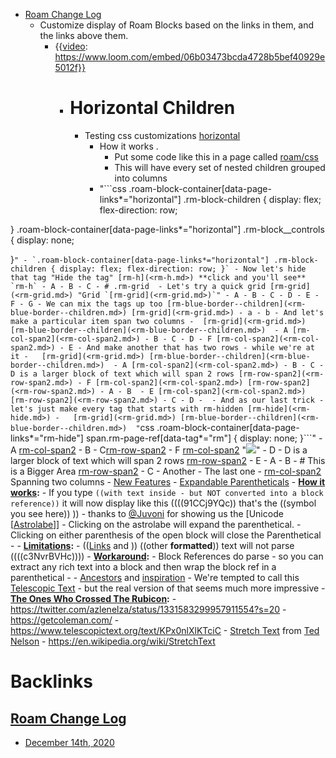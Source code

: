 - [Roam Change Log](<Roam Change Log.md>)
    - Customize display of Roam Blocks based on the links in them, and the links above them.
        - {{[video](<video.md>): https://www.loom.com/embed/06b03473bcda4728b5bef40929e5012f}}
            - # Horizontal Children
                - Testing css customizations [horizontal](<horizontal.md>)
                    - How it works                                     .
                        - Put some code like this in a page called [roam/css](<roam/css.md>)
                        - This will have every set of nested children grouped into columns
                    - "```css
.roam-block-container[data-page-links*="horizontal"] 
.rm-block-children {
  display: flex;
  flex-direction: row;
 
}
.roam-block-container[data-page-links*="horizontal"] 
 .rm-block__controls {
  display: none;
 
}```"
                        - `.roam-block-container[data-page-links*="horizontal"] .rm-block-children {
display: flex;
  flex-direction: row;
}`
            - Now let's hide that tag "Hide the tag" [rm-h](<rm-h.md>) **click and you'll see** `rm-h`
                - A
                - B
                - C
            - # .rm-grid 
                - Let's try a quick grid [rm-grid](<rm-grid.md>) "Grid `[rm-grid](<rm-grid.md>)`"
                    - A
                    - B
                    - C
                    - D
                    - E
                    - F
                    - G
                - We can mix the tags up too [rm-blue-border--children](<rm-blue-border--children.md>) [rm-grid](<rm-grid.md>)
                    - a
                    - b
                - And let's make a particular item span two columns
                    -  [rm-grid](<rm-grid.md>) [rm-blue-border--children](<rm-blue-border--children.md>) 
                        - A [rm-col-span2](<rm-col-span2.md>)
                        - B
                        - C
                        - D
                        - F [rm-col-span2](<rm-col-span2.md>)
                        - E
                - And make another that has two rows - while we're at it
                    -   [rm-grid](<rm-grid.md>) [rm-blue-border--children](<rm-blue-border--children.md>) 
                        - A [rm-col-span2](<rm-col-span2.md>)
                        - B
                        - C
                        - D is a larger block of text which will span 2 rows [rm-row-span2](<rm-row-span2.md>)
                        - F [rm-col-span2](<rm-col-span2.md>) [rm-row-span2](<rm-row-span2.md>)
                        - A
                        - B 
                        - E [rm-col-span2](<rm-col-span2.md>)  [rm-row-span2](<rm-row-span2.md>)
                        - C
                        - D
                        - 
                - And as our last trick - let's just make every tag that starts with rm-hidden [rm-hide](<rm-hide.md>)
                    -   [rm-grid](<rm-grid.md>) [rm-blue-border--children](<rm-blue-border--children.md>)  "```css
.roam-block-container[data-page-links*="rm-hide"]
span.rm-page-ref[data-tag*="rm"] 
{
  display: none;
}```"
                        - A [rm-col-span2](<rm-col-span2.md>)
                        - B
                        - C[rm-row-span2](<rm-row-span2.md>)
                        - F [rm-col-span2](<rm-col-span2.md>) "![](https://firebasestorage.googleapis.com/v0/b/firescript-577a2.appspot.com/o/imgs%2Fapp%2Froam%2F5UewMaPENW.png?alt=media&token=5f0da069-4d80-442c-9081-207f4c0c8edf)"
                        - D
                        - D is a larger block of text which will span 2 rows [rm-row-span2](<rm-row-span2.md>)
                        - E
                        - A
                        - B 
                        - # This is a Bigger Area  [rm-row-span2](<rm-row-span2.md>)
                        - C
                        - Another
                        - The last one
                        -  [rm-col-span2](<rm-col-span2.md>) Spanning two columns
    - [New Features](<New Features.md>)
        - [Expandable Parentheticals](<Expandable Parentheticals.md>)
            - **[How it works](<How it works.md>):**
                - If you type `((with text inside - but NOT converted into a block reference))` it will now display like this ((((91CCj9YQc)) that's the ((symbol you see here)) ))
                    - thanks to [@Juvoni](<@Juvoni.md>) for showing us the [Unicode [[Astrolabe](<Unicode [[Astrolabe.md>)]] 
                - Clicking on the astrolabe will expand the parenthetical.
                - Clicking on either parenthesis of the open block will close the Parenthetical
                - 
            - **[Limitations](<Limitations.md>):**
                - (([Links](<Links.md>) and )) ((other **formatted**)) text will not parse ((((c3NvrBVHc))))
                    - **[Workaround](<Workaround.md>):**
                        - Block References do parse - so you can extract any rich text into a block and then wrap the block ref in a parenthetical
            - 
            - [Ancestors](<Ancestors.md>) and [inspiration](<inspiration.md>)
                - We're tempted to call this [Telescopic Text](<Telescopic Text.md>) - but the real version of that seems much more impressive
                    - **[The Ones Who Crossed The Rubicon](<The Ones Who Crossed The Rubicon.md>):** 
                        - https://twitter.com/azlenelza/status/1331583299957911554?s=20
                        - https://getcoleman.com/
                        - https://www.telescopictext.org/text/KPx0nlXlKTciC
                        - [Stretch Text](<Stretch Text.md>) from [Ted Nelson](<Ted Nelson.md>)
                            - https://en.wikipedia.org/wiki/StretchText

# Backlinks
## [Roam Change Log](<Roam Change Log.md>)
- [December 14th, 2020](<December 14th, 2020.md>)

